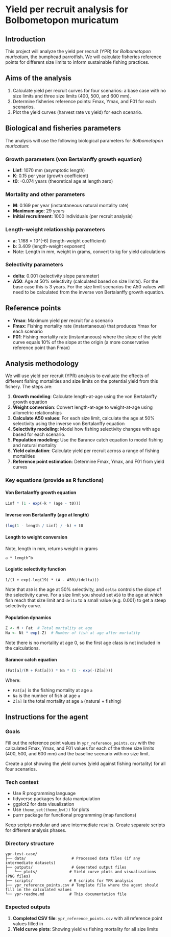 # Yield per recruit analysis for Bolbometopon muricatum

## Introduction
This project will analyze the yield per recruit (YPR) for *Bolbometopon muricatum*, the bumphead parrotfish. We will calculate fisheries reference points for different size limits to inform sustainable fishing practices. 

## Aims of the analysis

1. Calculate yield per recruit curves for four scenarios: a base case with no size limits and three size limits (400, 500, and 600 mm). 
2. Determine fisheries reference points: Fmax, Ymax, and F01 for each scenarios. 
3. Plot the yield curves (harvest rate vs yield) for each scenario. 

## Biological and fisheries parameters

The analysis will use the following biological parameters for *Bolbometopon muricatum*:

### Growth parameters (von Bertalanffy growth equation)
- **Linf**: 1070 mm (asymptotic length)
- **K**: 0.15 per year (growth coefficient)
- **t0**: -0.074 years (theoretical age at length zero)

### Mortality and other parameters
- **M**: 0.169 per year (instantaneous natural mortality rate)
- **Maximum age**: 29 years
- **Initial recruitment**: 1000 individuals (per recruit analysis)

### Length-weight relationship parameters
- **a**: 1.168 × 10^(-6) (length-weight coefficient)
- **b**: 3.409 (length-weight exponent)
- Note: Length in mm, weight in grams, convert to kg for yield calculations

### Selectivity parameters
- **delta**: 0.001 (selectivity slope parameter)
- **A50**: Age at 50% selectivity (calculated based on size limits). For the base case this is 3 years. For the size limit scenarios the A50 values will need to be calculated from the inverse von Bertalanffy growth equation.

## Reference points 

- **Ymax**: Maximum yield per recruit for a scenario
- **Fmax**: Fishing mortality rate (instantaneous) that produces Ymax for each scenario
- **F01**: Fishing mortality rate (instantaneous) where the slope of the yield curve equals 10% of the slope at the origin (a more conservative reference point than Fmax)

## Analysis methodology

We will use yield per recruit (YPR) analysis to evaluate the effects of different fishing mortalities and size limits on the potential yield from this fishery. The steps are: 

1. **Growth modeling**: Calculate length-at-age using the von Bertalanffy growth equation
2. **Weight conversion**: Convert length-at-age to weight-at-age using allometric relationships
3. **Calculate A50 values**: For each size limit, calculate the age at 50% selectivity using the inverse von Bertalanffy equation
4. **Selectivity modeling**: Model how fishing selectivity changes with age based for each scenario. 
4. **Population modeling**: Use the Baranov catch equation to model fishing and natural mortality
5. **Yield calculation**: Calculate yield per recruit across a range of fishing mortalities
6. **Reference point estimation**: Determine Fmax, Ymax, and F01 from yield curves

### Key equations (provide as R functions)

#### Von Bertalanffy growth equation
```r
Linf * (1 - exp(-k * (age - t0)))
```

#### Inverse von Bertalanffy (age at length)
```r
(log(1 - length / Linf) / -k) + t0
```

#### Length to weight conversion
Note, length in mm, returns weight in grams
```
a * length^b
```

#### Logistic selectivity function
```
1/(1 + exp(-log(19) * (A - A50)/(delta)))
```
Note that `A50` is the age at 50% selectivity, and `delta` controls the slope of the selectivity curve. For a size limit you should set `A50` to the age at which fish reach that size limit and `delta` to a small value (e.g. 0.001) to get a steep selectivity curve.


#### Population dynamics

```r
Z <- M + Fat  # Total mortality at age
Na <- Nt * exp(-Z)  # Number of fish at age after mortality
``` 

Note there is no mortality at age 0, so the first age class is not included in the calculations. 

#### Baranov catch equation
```r
(Fat[a]/(M + Fat[a])) * Na * (1 - exp(-(Z[a])))
```
Where: 
- `Fat[a]` is the fishing mortality at age `a`
- `Na` is the number of fish at age `a`
- `Z[a]` is the total mortality at age `a` (natural + fishing)

## Instructions for the agent

### Goals 

Fill out the reference point values in `ypr_reference_points.csv` with the calculated Fmax, Ymax, and F01 values for each of the three size limits (400, 500, and 600 mm) and the baseline scenario with no size limit.

Create a plot showing the yield curves (yield against fishing mortality) for all four scenarios. 

### Tech context
- Use R programming language
- tidyverse packages for data manipulation
- ggplot2 for data visualization  
- Use `theme_set(theme_bw())` for plots
- purrr package for functional programming (map functions)

Keep scripts modular and save intermediate results. Create separate scripts for different analysis phases.

### Directory structure

```
ypr-test-case/
├── data/                    # Processed data files (if any intermediate datasets)
├── outputs/                 # Generated output files
│   └── plots/              # Yield curve plots and visualizations (PNG files)
├── scripts/                # R scripts for YPR analysis
├── ypr_reference_points.csv # Template file where the agent should fill in the calculated values
└── ypr-readme.md           # This documentation file
```

### Expected outputs

1. **Completed CSV file**: `ypr_reference_points.csv` with all reference point values filled in
2. **Yield curve plots**: Showing yield vs fishing mortality for all size limits




